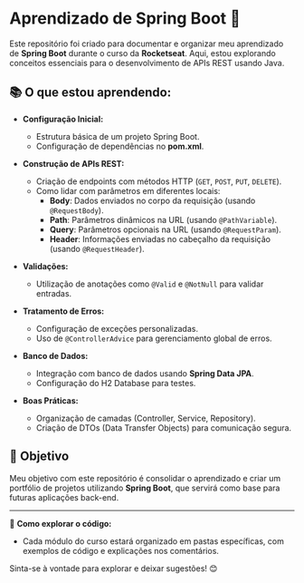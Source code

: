 # Aprendizado de Spring Boot 🚀

Este repositório foi criado para documentar e organizar meu aprendizado de **Spring Boot** durante o curso da **Rocketseat**. Aqui, estou explorando conceitos essenciais para o desenvolvimento de APIs REST usando Java.

## 📚 O que estou aprendendo:

- **Configuração Inicial:**
  - Estrutura básica de um projeto Spring Boot.
  - Configuração de dependências no **pom.xml**.

- **Construção de APIs REST:**
  - Criação de endpoints com métodos HTTP (`GET`, `POST`, `PUT`, `DELETE`).
  - Como lidar com parâmetros em diferentes locais:
    - **Body**: Dados enviados no corpo da requisição (usando `@RequestBody`).
    - **Path**: Parâmetros dinâmicos na URL (usando `@PathVariable`).
    - **Query**: Parâmetros opcionais na URL (usando `@RequestParam`).
    - **Header**: Informações enviadas no cabeçalho da requisição (usando `@RequestHeader`).

- **Validações:**
  - Utilização de anotações como `@Valid` e `@NotNull` para validar entradas.

- **Tratamento de Erros:**
  - Configuração de exceções personalizadas.
  - Uso de `@ControllerAdvice` para gerenciamento global de erros.

- **Banco de Dados:**
  - Integração com banco de dados usando **Spring Data JPA**.
  - Configuração do H2 Database para testes.

- **Boas Práticas:**
  - Organização de camadas (Controller, Service, Repository).
  - Criação de DTOs (Data Transfer Objects) para comunicação segura.

## 🎯 Objetivo
Meu objetivo com este repositório é consolidar o aprendizado e criar um portfólio de projetos utilizando **Spring Boot**, que servirá como base para futuras aplicações back-end.

---

📂 **Como explorar o código:**  
- Cada módulo do curso estará organizado em pastas específicas, com exemplos de código e explicações nos comentários.

Sinta-se à vontade para explorar e deixar sugestões! 😊
